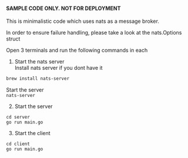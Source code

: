 #### SAMPLE CODE ONLY. NOT FOR DEPLOYMENT

This is minimalistic code which uses nats as a message broker. 

In order to ensure failure handling, please take a look at the nats.Options struct

Open 3 terminals and run the following commands in each
1. Start the nats server  
Install nats server if you dont have it
```bash
brew install nats-server
```  
Start the server  
```nats-server```

2. Start the server
```
cd server
go run main.go
```

3. Start the client
```
cd client
go run main.go
```
